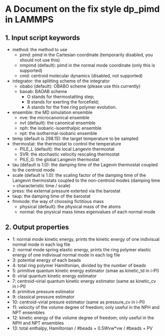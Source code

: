# A Document on the fix style dp_pimd in LAMMPS

## 1. Input script keywords
- method: the method to use
  - pimd: pimd in the Cartesian coordinate (temporarily disabled, you should not use this)
  - nmpimd (default): pimd in the normal mode coordinate (only this is supported)
  - cmd: centroid molecular dynamics (disabled, not supported)
- integrator: the splitting scheme of the integrator
  - obabo (default): OBABO scheme (please use this currently)
  - baoab: BAOAB scheme
    - O stands for thermostatting step; 
    - B stands for exerting the forcefield; 
    - A stands for the free ring polymer evolution.
- ensemble: the MD simulation ensemble
  - nve: the microcanonical ensemble
  - nvt (default): the canonical ensemble
  - nph: the isobaric-isoenthalpic ensemble
  - npt: the isothermal-isobaric ensemble
- temp (default is 298.15): the target temperature to be sampled
- thermostat: the thermostat to control the temperature
  - PILE_L (default): the local Langevin thermostat
  - SVR: the stochastic velocity rescaling thermostat
  - PILE_G: the global Langevin thermostat
- tau (default is 1.0): the damping time of the Lagevin thermostat coupled to the centroid mode
- scale (default is 1.0): the scaling factor of the damping time of the Langevin thermostats coupled to the non-centroid modes (damping time = characteristic time / scale)
- press: the external pressure exterted via the barostat
- taup: the damping time of the barostat
- fmmode: the way of choosing fictitious mass
  - physical (default): the physical mass of the atoms
  - normal: the pnysical mass times eigenvalues of each normal mode

## 2. Output properties
- 1: normal mode kinetic energy, prints the kinetic energy of one indivisual normal mode in each log file
- 2: normal mode spring elastic energy, prints the ring polymer elastic energy of one indivisual normal mode in each log file
- 3: potential energy of each beads
- 4: total ring polymer Hamiltonian, divided by the number of beads
- 5: primitive quantum kinetic energy estimator (smae as kinetic_td in i-PI)
- 6: virial quantum kinetic energy estimator
- 7: centroid-virial quantum kinetic energy estimator (same as kinetic_cv in i-PI)
- 8: primitive pressure estimator
- 9: classical pressure estimator
- 10: centroid-virial presure estimator (same as pressure_cv in i-PI)
- 11: velocity of the volume degree of freedom; only useful in the NPH and NPT ensembles
- 12: kinetic energy of the volume degree of freedom; only useful in the NPH and NPT ensembles
- 13: total enthalpy, Hamiltonian / #beads + 0.5*W*vw*vw / #beads + PV
